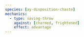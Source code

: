 ```yaml
---
species: [ay-disposition-chaste]
mechanics:
  - type: saving-throw
    against: [charmed, frightened]
    effect: advantage
---
```


